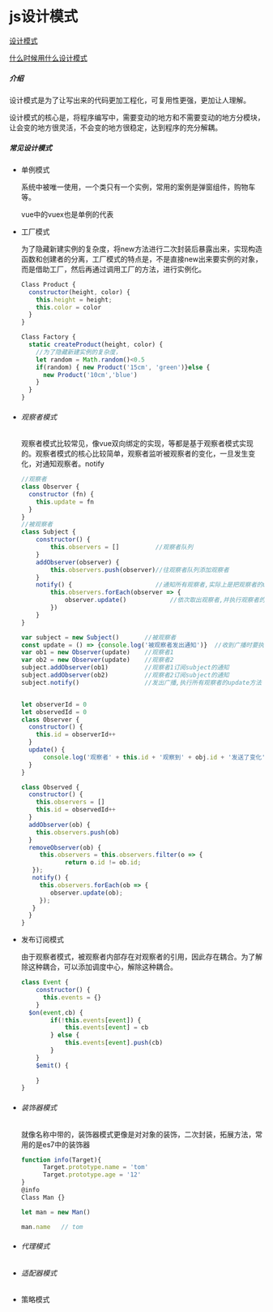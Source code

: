 # 						js设计模式

[设计模式](https://juejin.im/post/5d58ca046fb9a06ad0056cc7)

[什么时候用什么设计模式](https://juejin.im/post/5e0eaff4e51d45413b7b77f3#)

##### 介绍

​		设计模式是为了让写出来的代码更加工程化，可复用性更强，更加让人理解。

​		设计模式的核心是，将程序编写中，需要变动的地方和不需要变动的地方分模块，让会变的地方很灵活，不会变的地方很稳定，达到程序的充分解耦。

##### 常见设计模式

- 单例模式

  ​		系统中被唯一使用，一个类只有一个实例，常用的案例是弹窗组件，购物车等。

  vue中的vuex也是单例的代表

- 工厂模式

  ​		为了隐藏新建实例的复杂度，将new方法进行二次封装后暴露出来，实现构造函数和创建者的分离，工厂模式的特点是，不是直接new出来要实例的对象，而是借助工厂，然后再通过调用工厂的方法，进行实例化。

  ```js
  Class Product {
  	constructor(height, color) {
      this.height = height;
      this.color = color
    }
  }
  
  Class Factory {
    static createProduct(height, color) {
      //为了隐藏新建实例的复杂度，
      let random = Math.random()<0.5
      if(random) { new Product('15cm', 'green')}else {
        new Product('10cm','blue')
      }
    }
  }
  ```

  

- ###### 观察者模式

  ​		观察者模式比较常见，像vue双向绑定的实现，等都是基于观察者模式实现的。观察者模式的核心比较简单，观察者监听被观察者的变化，一旦发生变化，对通知观察者。notify
  
  ```js
  //观察者
  class Observer {    
    constructor (fn) {      
      this.update = fn    
    }
  }
  //被观察者
  class Subject {    
      constructor() {        
          this.observers = []          //观察者队列    
      }    
      addObserver(observer) {          
          this.observers.push(observer)//往观察者队列添加观察者    
      }    
      notify() {                       //通知所有观察者,实际上是把观察者的update()都执行了一遍       
          this.observers.forEach(observer => {        
              observer.update()            //依次取出观察者,并执行观察者的update方法        
          })    
      }
  }
  
  var subject = new Subject()       //被观察者
  const update = () => {console.log('被观察者发出通知')}  //收到广播时要执行的方法
  var ob1 = new Observer(update)    //观察者1
  var ob2 = new Observer(update)    //观察者2
  subject.addObserver(ob1)          //观察者1订阅subject的通知
  subject.addObserver(ob2)          //观察者2订阅subject的通知
  subject.notify()                  //发出广播,执行所有观察者的update方法
  
  
  
  ```
  
  ```js
  let observerId = 0
  let observedId = 0
  class Observer {
    constructor() {
      this.id = observerId++
    }
    update() {
        console.log('观察者' + this.id + '观察到' + obj.id + '发送了变化' )
    }
  }
  
  class Observed {
    constructor() {
      this.observers = []
      this.id = observedId++
    }
    addObserver(ob) {
      this.observers.push(ob)
    }
    removeObserver(ob) {
       this.observers = this.observers.filter(o => {
              return o.id != ob.id;
     });
     notify() {
       this.observers.forEach(ob => {
          observer.update(ob);
       });   
     }
    }
  }
  ```
  
  
  
- 发布订阅模式

  ​		由于观察者模式，被观察者内部存在对观察者的引用，因此存在耦合。为了解除这种耦合，可以添加调度中心，解除这种耦合。

  ```js
  class Event {
      constructor() {
       	this.events = {}   
      }
  	$on(event,cb) {
          if(!this.events[event]) {
              this.events[event] = cb
          } else {
              this.events[event].push(cb)
          }
      }
      $emit() {
          
      }
  }
  ```

  

- ###### 装饰器模式

  就像名称中带的，装饰器模式更像是对对象的装饰，二次封装，拓展方法，常用的是es7中的装饰器

  ```js
  function info(Target){
  		Target.prototype.name = 'tom'
  		Target.prototype.age = '12'
  }
  @info
  Class Man {}
  
  let man = new Man()
  
  man.name   // tom
  ```

- ###### 代理模式

- ###### 适配器模式

- 策略模式

  
  
  